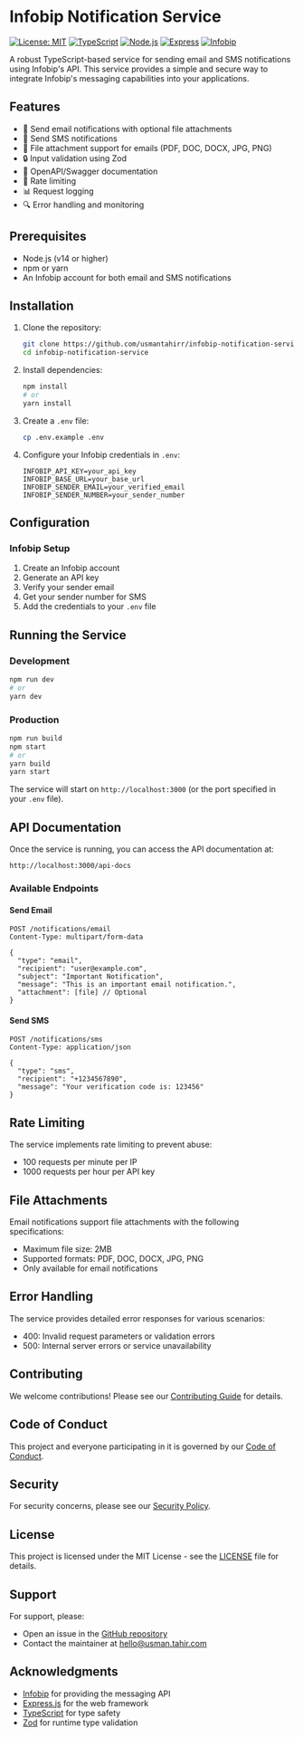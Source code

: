 # Infobip Notification Service

[![License: MIT](https://img.shields.io/badge/License-MIT-yellow.svg)](https://opensource.org/licenses/MIT)
[![TypeScript](https://img.shields.io/badge/TypeScript-5.7.3-blue.svg)](https://www.typescriptlang.org/)
[![Node.js](https://img.shields.io/badge/Node.js-14.0.0-green.svg)](https://nodejs.org/)
[![Express](https://img.shields.io/badge/Express-4.21.2-black.svg)](https://expressjs.com/)
[![Infobip](https://img.shields.io/badge/Infobip-API-orange.svg)](https://www.infobip.com/)

A robust TypeScript-based service for sending email and SMS notifications using Infobip's API. This service provides a simple and secure way to integrate Infobip's messaging capabilities into your applications.

## Features

- 📧 Send email notifications with optional file attachments
- 📱 Send SMS notifications
- 📎 File attachment support for emails (PDF, DOC, DOCX, JPG, PNG)
- 🔒 Input validation using Zod
- 📝 OpenAPI/Swagger documentation
- 🚦 Rate limiting
- 📊 Request logging
- 🔍 Error handling and monitoring

## Prerequisites

- Node.js (v14 or higher)
- npm or yarn
- An Infobip account for both email and SMS notifications

## Installation

1. Clone the repository:

   ```bash
   git clone https://github.com/usmantahirr/infobip-notification-service.git
   cd infobip-notification-service
   ```

2. Install dependencies:

   ```bash
   npm install
   # or
   yarn install
   ```

3. Create a `.env` file:

   ```bash
   cp .env.example .env
   ```

4. Configure your Infobip credentials in `.env`:
   ```
   INFOBIP_API_KEY=your_api_key
   INFOBIP_BASE_URL=your_base_url
   INFOBIP_SENDER_EMAIL=your_verified_email
   INFOBIP_SENDER_NUMBER=your_sender_number
   ```

## Configuration

### Infobip Setup

1. Create an Infobip account
2. Generate an API key
3. Verify your sender email
4. Get your sender number for SMS
5. Add the credentials to your `.env` file

## Running the Service

### Development

```bash
npm run dev
# or
yarn dev
```

### Production

```bash
npm run build
npm start
# or
yarn build
yarn start
```

The service will start on `http://localhost:3000` (or the port specified in your `.env` file).

## API Documentation

Once the service is running, you can access the API documentation at:

```
http://localhost:3000/api-docs
```

### Available Endpoints

#### Send Email

```
POST /notifications/email
Content-Type: multipart/form-data

{
  "type": "email",
  "recipient": "user@example.com",
  "subject": "Important Notification",
  "message": "This is an important email notification.",
  "attachment": [file] // Optional
}
```

#### Send SMS

```
POST /notifications/sms
Content-Type: application/json

{
  "type": "sms",
  "recipient": "+1234567890",
  "message": "Your verification code is: 123456"
}
```

## Rate Limiting

The service implements rate limiting to prevent abuse:

- 100 requests per minute per IP
- 1000 requests per hour per API key

## File Attachments

Email notifications support file attachments with the following specifications:

- Maximum file size: 2MB
- Supported formats: PDF, DOC, DOCX, JPG, PNG
- Only available for email notifications

## Error Handling

The service provides detailed error responses for various scenarios:

- 400: Invalid request parameters or validation errors
- 500: Internal server errors or service unavailability

## Contributing

We welcome contributions! Please see our [Contributing Guide](CONTRIBUTING.md) for details.

## Code of Conduct

This project and everyone participating in it is governed by our [Code of Conduct](CODE_OF_CONDUCT.md).

## Security

For security concerns, please see our [Security Policy](SECURITY.md).

## License

This project is licensed under the MIT License - see the [LICENSE](LICENSE) file for details.

## Support

For support, please:

- Open an issue in the [GitHub repository](https://github.com/usmantahirr/infobip-notification-service/issues)
- Contact the maintainer at [hello@usman.tahir.com](mailto:hello@usman.tahir.com)

## Acknowledgments

- [Infobip](https://www.infobip.com/) for providing the messaging API
- [Express.js](https://expressjs.com/) for the web framework
- [TypeScript](https://www.typescriptlang.org/) for type safety
- [Zod](https://zod.dev/) for runtime type validation

